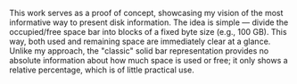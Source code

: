 This work serves as a proof of concept, showcasing my vision of the most informative way to present disk information.
The idea is simple — divide the occupied/free space bar into blocks of a fixed byte size (e.g., 100 GB). This way, both used and remaining space are immediately clear at a glance. Unlike my approach, the "classic" solid bar representation provides no absolute information about how much space is used or free; it only shows a relative percentage, which is of little practical use.